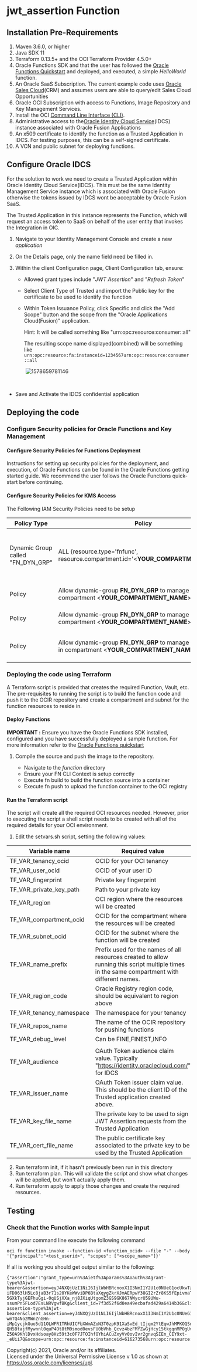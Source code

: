 # jwt_assertion Function



## Installation Pre-Requirements

1. Maven 3.6.0, or higher
2. Java SDK 11 
3. Terraform 0.13.5+ and the OCI Terraform Provider 4.5.0+
4. Oracle Functions SDK and that the user has followed the [Oracle Functions Quickstart](https://www.oracle.com/webfolder/technetwork/tutorials/infographics/oci_faas_gettingstarted_quickview/functions_quickview_top/functions_quickview/index.html) and deployed, and executed, a simple *HelloWorld* function.
5. An Oracle SaaS Subscription. The current example code uses [Oracle Sales Cloud](https://www.oracle.com/applications/customer-experience/sales/sales-force-automation.html)(CRM) and assumes users are able to query/edit Sales Cloud Opportunities
6. Oracle OCI Subscription with access to Functions, Image Repository and Key Management Services.
7. Install the OCI [Command Line Interface (CLI)](https://docs.oracle.com/en-us/iaas/Content/API/Concepts/cliconcepts.htm).
8. Administrative access to the[Oracle Identity Cloud Service](https://www.oracle.com/cloud/security/cloud-services/identity-cloud.html)(IDCS) instance associated with Oracle Fusion Applications
9. An x509 certificate to identify the function as a Trusted Application in IDCS.  For testing purposes, this can be a self-signed certificate.
10. A VCN and public subnet for deploying functions.

## Configure Oracle IDCS 

For the solution to work we need to create a Trusted Application within Oracle Identity Cloud Service(IDCS). This must be the same Identity Management Service instance which is associated with Oracle Fusion otherwise the tokens issued by IDCS wont be acceptable by Oracle Fusion SaaS. 

The Trusted Application in this instance represents the Function, which will request an access token to SaaS on behalf of the user entity that invokes the Integration in OIC.

1. Navigate to your Identity Management Console and create a new *application*

2. On the Details page, only the name field need be filled in.
   
3. Within the client Configuration page, Client Configuration tab, ensure:

   * Allowed grant types include "*JWT Assertion*" and "*Refresh Token*"

   * Select Client Type of Trusted and import the Public key for the certificate to be used to identify the function
     
   * Within Token Issuance Policy,  click Specific and click the "Add Scope" button and the scope from the "Oracle Applications Cloud(Fusion)" application. 
     
     Hint: It will be called something like "urn:opc:resource:consumer::all"
     
     The resulting scope name displayed(combined) will be something like ```urn:opc:resource:fa:instanceid=1234567urn:opc:resource:consumer::all```    
     
     ​     ![1578659781146](../docs/images/IDCSClientConfig.png)


​     
   * Save and Activate the IDCS confidential application
     
     
     

## Deploying the code
### Configure Security policies for Oracle Functions and Key Management

#### Configure Security Policies for Functions Deployment

Instructions for setting up security policies for the deployment, and execution, of Oracle Functions can be found in the Oracle Functions getting started guide. We recommend the user follows the Oracle Functions quick-start before continuing.

#### Configure Security Policies for KMS Access

The Following IAM Security Policies need to be setup

| Policy Type | Policy         | Usage |
| ----------- | -------------- | ----- |
| Dynamic Group called "FN_DYN_GRP" | ALL {resource.type='fnfunc', resource.compartment.id='<**YOUR_COMPARTMENT_OCID**>'} | Dynamically defines all Function instances within the given compartment |
| Policy         | Allow dynamic-group **FN_DYN_GRP** to manage vaults in compartment <**YOUR_COMPARTMENT_NAME**> | Allow access the KMS Vaults |
| Policy         | Allow dynamic-group **FN_DYN_GRP** to manage keys in compartment <**YOUR_COMPARTMENT_NAME**> | Allow access the keys in KMS |
| Policy         | Allow dynamic-group **FN_DYN_GRP** to manage key-delegate in compartment <**YOUR_COMPARTMENT_NAME**> | Allow access the key delegates in KMS |

### Deploying the code using Terraform

A Terraform script is provided that creates the required Function, Vault, etc. The pre-requisites to running the script is to build the function code and push it to the OCIR repository and create a compartment and subnet for the function resources to reside in.

#### Deploy Functions

**IMPORTANT :** Ensure you have the Oracle Functions SDK installed, configured and you have successfully deployed a sample function. For more information refer to the [Oracle Functions quickstart](https://www.oracle.com/webfolder/technetwork/tutorials/infographics/oci_faas_gettingstarted_quickview/functions_quickview_top/functions_quickview/index.html)

1. Compile the source and push the image to the repository.

   - Navigate to the *function* directory
   - Ensure your FN CLI Context is setup correctly [](https://docs.oracle.com/en-us/iaas/Content/Functions/Tasks/functionscreatefncontext.htm#Create_an_Fn_Project_CLI_Context_to_Connect_to_Oracle_Cloud_Infrastructure)
   - Execute fn build to build the function source into a container
   - Execute fn push to upload the function container to the OCI registry

#### Run the Terraform script

The script will create all the required OCI resources needed.  However, prior to executing the script a shell script needs to be created with all of the required details for your OCI environment.

1. Edit the setvars.sh script, setting the following values:

| Variable name            | Required value                                               |
| ------------------------ | ------------------------------------------------------------ |
| TF_VAR_tenancy_ocid      | OCID for your OCI tenancy                                    |
| TF_VAR_user_ocid         | OCID of your user ID                                         |
| TF_VAR_fingerprint       | Private key fingerprint                                      |
| TF_VAR_private_key_path  | Path to your private key                                     |
| TF_VAR_region            | OCI region where the resources will be created               |
| TF_VAR_compartment_ocid  | OCID for the compartment where the resources will be created |
| TF_VAR_subnet_ocid       | OCID for the subnet where the function will be created       |
| TF_VAR_name_prefix       | Prefix used for the names of all resources created to allow running this script multiple times in the same compartment with different names. |
| TF_VAR_region_code       | Oracle Registry region code, should be equivalent to region above |
| TF_VAR_tenancy_namespace | The namespace for your tenancy                               |
| TF_VAR_repos_name        | The name of the OCIR repository for pushing functions        |
| TF_VAR_debug_level       | Can be FINE,FINEST,INFO                                      |
|                          |                                                              |
| TF_VAR_audience          | OAuth Token audience claim value.  Typically "https://identity.oraclecloud.com/" for IDCS |
| TF_VAR_issuer_name       | OAuth Token issuer claim value.  This should be the client ID of the Trusted application created above. |
| TF_VAR_key_file_name     | The private key to be used to sign JWT Assertion requests from the Trusted Application |
| TF_VAR_cert_file_name    | The public certificate key associated to the private key to be used by the Trusted Application |

2. Run terraform init, if it hasn't previously been run in this directory
3. Run terraform plan. This will validate the script and show what changes will be applied, but won't actually apply them.
4. Run terraform apply to apply those changes and create the required resources.

## Testing
### Check that the Function works with Sample input

From your command line execute the following command 

```shell
oci fn function invoke --function-id <function_ocid> --file "-" --body '{"principal":"<test_userid>", "scopes": ["<scope_name>"]}'

```

If all is working you should get output similar to the following:

```
{"assertion":"grant_type=urn%3Aietf%3Aparams%3Aoauth%3Agrant-type%3Ajwt-bearer&assertion=eyJ4NXQjUzI1NiI6IjlWbHBRcnoxX1I3NmI1Y2U1c0NUeG1ocUkwTzh5SS1vLW9DbHR4ZU5VNkUiLCJraWQiOiJ0ZXN0S2V5IiwiYWxnIjoiUlMyNTYifQ.eyJzdWIiOiJtaWtlLm11bGxlckBvcmFjbGUuY29tIiwiYXVkIjoiaHR0cHM6XC9cL2lkZW50aXR5Lm9yYWNsZWNsb3VkLmNvbVwvIiwiaXNzIjoiN2YzZDUyZjZkMGVhNDllY2JhZmFkNDI5YTY0MTRiMzYiLCJleHAiOjE2MTc5ODE2MzksImlhdCI6MTYxNzk3ODAzOSwianRpIjoiOWE5NTYyYmItZDEwOC00NWRmLTk4NTEtZjRmZDdhOGZkZWYxIn0.bHwGpQ7vmJkBeBce2kUnAeBG9-iFD063lH5Lc8jaB3r71s20YKeWWviDP6BtaXqygZkrXJmAERpwY38GI2rZr8KS5fEpivmaTCGqdnlk2B_7l6T4MR3d2tFb6aEqzSbDv7zw3eKDZGWlTI8KP3J_mCxXmUbgfRwt0hhLdDur_CDFh6HGexRfIk0P21oMJPkgrL7L2xpMKL1ECcTOT_xV8oivtvv69MTczgGMAaDBtj8TjBlv49LFgXPeIQDWicEG2e-5GXkTyjGEFhuGgi-0qUSjXXa_nj8JXiqUtgomZ3GS9GK867NWycrU59UWu-ssumPn5FLod7EsLNRVgwfBKg&client_id=7f3d52f6d0ea49ecbafad429a6414b36&client_assertion_type=urn%3Aietf%3Aparams%3Aoauth%3Aclient-assertion-type%3Ajwt-bearer&client_assertion=eyJ4NXQjUzI1NiI6IjlWbHBRcnoxX1I3NmI1Y2U1c0NUeG1ocUkwTzh5SS1vLW9DbHR4ZU5VNkUiLCJraWQiOiJ0ZXN0S2V5IiwiYWxnIjoiUlMyNTYifQ.eyJzdWIiOiI3ZjNkNTJmNmQwZWE0OWVjYmFmYWQ0MjlhNjQxNGIzNiIsImF1ZCI6Imh0dHBzOlwvXC9pZGVudGl0eS5vcmFjbGVjbG91ZC5jb21cLyIsImlzcyI6IjdmM2Q1MmY2ZDBlYTQ5ZWNiYWZhZDQyOWE2NDE0YjM2IiwiZXhwIjoxNjE3OTgxNjM5LCJpYXQiOjE2MTc5NzgwMzksImp0aSI6Ijg1MjQyNzg2LWE3ZDAtNDFlNi05YTYxLTdjMTEzNWNkZTI2OCJ9.hyZASm4WmA2Pu-wmTQ4No2MWnZnGHn-iMp1ycjkGuo5d11OLWFR1TRhUICFbXWmAZoN3T0zpK91XaSvEd_tIjqm2YtEqwJhMPKOQSd06G7R54i8TnfKat5G9V_oPmpZj-QH5BtajfMywnnl0quP4Ot8tM0smod0evsFU0bVhb_Qcvz4bzFMYZwGjHcy15tkgqnMPOgUvPrKMllMtB5XB7Gx4_S8mG11jxpmDVYvF_EM7rPjgeq3Od2MMVdBvQLAdulkwDCOLv-Z5OA9KhlDvxHdsoay8Hz59t3c0F7JTOIhfOYhiACuZxyVv0ovIvr2gnvqSIEn_CEY9xt-_eUii7Q&scope=urn:opc:resource:fa:instanceid=616273568urn:opc:resource:consumer::all"}
```



Copyright(c) 2021, Oracle and/or its affiliates.  
Licensed under the Universal Permissive License v 1.0 as shown at https://oss.oracle.com/licenses/upl.




